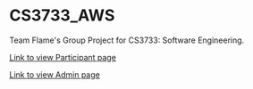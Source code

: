# CS3733_AWS
Team Flame's Group Project for CS3733: Software Engineering.

[Link to view Participant page](https://cs3733flame.s3.amazonaws.com/presentation/html/index.html)

[Link to view Admin page](https://cs3733flame.s3.amazonaws.com/presentation/html/index.html)
